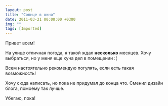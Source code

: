 ```yaml
---
layout: post
title: "Солнце в окно"
date: 2011-03-21 00:00:00 +0300
img: ""
tags: [Imported]
---
```


Привет всем!

На улице отличная погода, я такой ждал **несколько** месяцев. Хочу выбраться, но у меня еще куча дел в помещении :(

Всем настоятельно рекомендую погулять, если есть такая возможность!

Хочу сюда написать, но пока не придумал до конца что. Сменил дизайн блога, помоему так лучше.

Убегаю, пока!